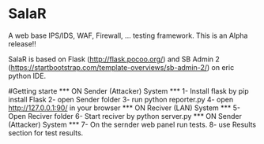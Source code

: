 # SalaR
A web base IPS/IDS, WAF, Firewall, ... testing framework.
This is an Alpha release!!

SalaR is based on Flask (http://flask.pocoo.org/) and SB Admin 2 (https://startbootstrap.com/template-overviews/sb-admin-2/) on eric python IDE.


#Getting starte
*** ON Sender (Attacker) System ***
1- Install flask by pip install Flask
2- open Sender folder 
3- run python reporter.py
4- open http://127.0.0.1:90/ in your browser
*** ON Reciver (LAN) System ***
5- Open Reciver folder
6- Start reciver by python server.py 
*** ON Sender (Attacker) System ***
7- On the sernder web panel run tests.
8- use Results section for test results.


